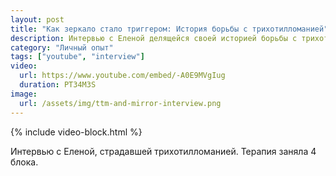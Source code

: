 ```yaml
---
layout: post
title: "Как зеркало стало триггером: История борьбы с трихотилломанией"
description: Интервью с Еленой делящейся своей историей борьбы с трихотилломанией
category: "Личный опыт"
tags: ["youtube", "interview"]
video:
  url: https://www.youtube.com/embed/-A0E9MVgIug
  duration: PT34M3S
image:
  url: /assets/img/ttm-and-mirror-interview.png
---
```


{% include video-block.html %}

Интервью с Еленой, страдавшей трихотилломанией. Терапия заняла 4 блока.
